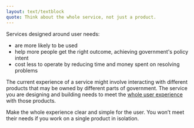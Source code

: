 ```yaml
---
layout: text/textblock
quote: Think about the whole service, not just a product.
---
```

Services designed around user needs:
- are more likely to be used
- help more people get the right outcome, achieving government's policy intent
- cost less to operate by reducing time and money spent on resolving problems

The current experience of a service might involve interacting with different products that may be owned by different parts of government. The service you are designing and building needs to meet the [whole user experience](/service-design-delivery-process/whole-user-experience/) with those products.

Make the whole experience clear and simple for the user. You won’t meet their needs if you work on a single product in isolation.

